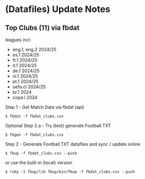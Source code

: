 # (Datafiles) Update Notes


##  Top Clubs (11) via fbdat

leagues incl:
- eng.1, eng.2  2024/25
- es.1   2024/25
- fr.1   2024/25
- it.1   2024/25
- de.1   2024/25
- nl.1   2024/25
- pt.1   2024/25
- uefa.cl   2024/25
- br.1   2024
- copa.l  2024


Step 1 - Get Match Data via fbdat (api)

    $ fbdat -f fbdat_clubs.csv


Optional Step 2.a - Try (test) generate Football.TXT

    $ fbgen -f fbdat_clubs.csv



Step 2 - Generate Football.TXT datafiles and sync / update online

    $ fbup -f fbdat_clubs.csv --push

or use the built-in (local) version

    $ ruby -I fbup/lib fbup/bin/fbup -f fbdat_clubs.csv --push




